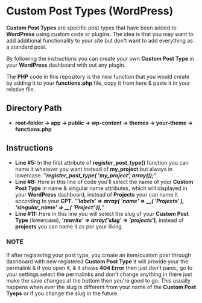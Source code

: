 # Custom Post Types (WordPress)
<p><b>Custom Post Types</b> are specific post types that have been added to <b>WordPress</b> using custom code or plugins. The idea is that you may want to add additional functionality to your site but don't want to add everything as a standard post.</p>
<p>By following the instructions you can create your own <b>Custom Post Type</b> in your <b>WordPress</b> dashboard with out any plugin.</p>
<p>The <b>PHP</b> code in this repository is the new function that you would create by adding it to your <b>functions.php</b> file, copy it from here & paste it in your relative file.</p>
<h2>Directory Path</h2>
<ul>
  <li><b>root-folder -> app -> public -> wp-content -> themes -> your-theme -> functions.php</b></li>
</ul>
<h2>Instructions</h2>
<ul>
  <li><b>Line #5:</b> In the first attribute of <b>register_post_type()</b> function you can name it whatever you want instead of <b>my_project</b> but always in lowercase. "<b><em>register_post_type( 'my_project', array());</em></b>"</li> 
  <li><b>Line #8:</b> Here in this line of code you'll select the name of your <b>Custom Post Type</b> in name & singular name attributes, which will displayed in your <b>WordPress</b> dashboard, instead of <b>Projects</b> your can name it according to your <b>CPT</b>. "<b><em>'labels' => array( 'name' => __( 'Projects' ), 'singular_name' => __( 'Project' )),</em></b>"</li>
  <li><b>Line #11:</b> Here in this line you will select the slug of your <b>Custom Post Type</b> (lowercase), <b><em>'rewrite' => array('slug' => 'projects'),</em></b> instead of <b>projects</b> you can name it as per your liking.</li>
</ul>
<h3>NOTE</h3>
<p>If after registering your post type, you create an item/custom post through dashboard with new registered <b>Custom Post Type</b> it will provide your the permalink & if you open it, & it shows <b>404 Error</b> then just don't panic, go to your settings select the permalinks and don't change anything in there just make the save changes at the bottom then you're good to go. This usually happens when ever the slug is different from your name of the <b>Custom Post Tyeps</b> or if you change the slug in the future.</p>

